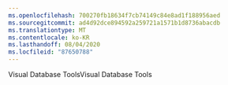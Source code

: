 ```yaml
---
ms.openlocfilehash: 700270fb18634f7cb74149c84e8ad1f188956aed
ms.sourcegitcommit: ad4d92dce894592a259721a1571b1d8736abacdb
ms.translationtype: MT
ms.contentlocale: ko-KR
ms.lasthandoff: 08/04/2020
ms.locfileid: "87650788"
---
```

<span data-ttu-id="e4f44-101">Visual Database Tools</span><span class="sxs-lookup"><span data-stu-id="e4f44-101">Visual Database Tools</span></span>
